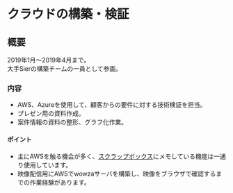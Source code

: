 # クラウドの構築・検証

## 概要

2019年1月〜2019年4月まで。</br>
大手Sierの構築チームの一員として参画。

### 内容

* AWS、Azureを使用して、顧客からの要件に対する技術検証を担当。
* プレゼン用の資料作成。
* 案件情報の資料の整形、グラフ化作業。

#### ポイント

* 主にAWSを触る機会が多く、[スクラップボックス](https://scrapbox.io/atsushi-work/)にメモしている機能は一通り使用しています。
* 映像配信用にAWSでwowzaサーバを構築し、映像をブラウザで確認するまでの作業経験があります。
